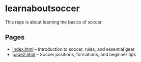 # learnaboutsoccer

This repo is about learning the basics of soccer.

## Pages
- [index.html](index.html) – Introduction to soccer, rules, and essential gear
- [page2.html](page2.html) – Soccer positions, formations, and beginner tips
